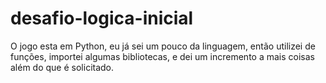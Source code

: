 # desafio-logica-inicial
O jogo esta em Python, eu já sei um pouco da linguagem, então utilizei de funções, importei algumas bibliotecas, e dei um incremento a mais coisas além do que é solicitado.
